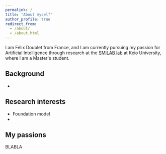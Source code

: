 ```yaml
---
permalink: /
title: "About myself"
author_profile: true
redirect_from:
  - /about/
  - /about.html
---
```


I am Félix Doublet from France, and I am currently pursuing my passion for Artificial Intelligence through research at the [SMILAB lab](https://smilab.org/en/) at Keio University, where I am a Master's student.

## Background

-

## Research interests

- Foundation model
-

## My passions

BLABLA
